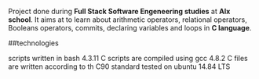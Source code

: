 Project done during **Full Stack Software Engeneering studies**
at **Alx school**. It aims at to learn about arithmetic operators, relational operators, Booleans operators, 
commits, declaring variables and loops in **C language**.


##technologies

scripts written in bash 4.3.11
C scripts are compiled using gcc 4.8.2
C files are written according to th C90 standard
tested on ubuntu 14.84 LTS
